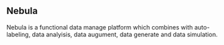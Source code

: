 ## Nebula
Nebula is a functional data manage platform which combines with auto-labeling, data analyisis, data augument, data generate and data simulation.